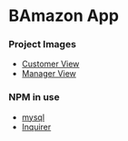 # BAmazon App

### Project Images

* [Customer View](https://imgur.com/a/MxqbxMD)
* [Manager View](https://imgur.com/a/RnqB76Z)


### NPM in use
* [mysql](https://www.npmjs.com/package/mysql)<br>
* [Inquirer](https://www.npmjs.com/package/inquirer)<br>


